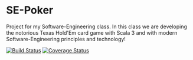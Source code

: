# SE-Poker

Project for my Software-Engineering class. In this class we are developing the notorious Texas Hold'Em card game with Scala 3 and with modern Software-Engineering principles and technology!

[![Build Status](https://img.shields.io/github/actions/workflow/status/PimpMX/SE-Poker/scala.yml?branch=gl_update&label=Build)](https://github.com/PimpMX/SE-Poker/actions/workflows/scala.yml) [![Coverage Status](https://coveralls.io/repos/github/PimpMX/SE-Poker/badge.svg?branch=gl_update)](https://coveralls.io/github/PimpMX/SE-Poker?branch=gl_update)